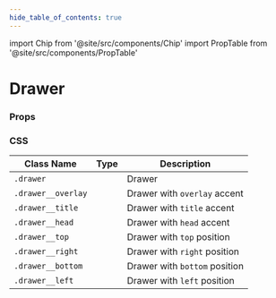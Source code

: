 ```yaml
---
hide_table_of_contents: true
---
```


import Chip from '@site/src/components/Chip'
import PropTable from '@site/src/components/PropTable'

# Drawer

### Props

<PropTable displayName="Drawer"/>

### CSS

| Class Name         | Type                   | Description                   |
| ------------------ | ---------------------- | ----------------------------- |
| `.drawer`          | <Chip />               | Drawer                        |
| `.drawer__overlay` | <Chip />               | Drawer with `overlay` accent  |
| `.drawer__title`   | <Chip />               | Drawer with `title` accent    |
| `.drawer__head`    | <Chip />               | Drawer with `head` accent     |
| `.drawer__top`     | <Chip type='variant'/> | Drawer with `top` position    |
| `.drawer__right`   | <Chip type='variant'/> | Drawer with `right` position  |
| `.drawer__bottom`  | <Chip type='variant'/> | Drawer with `bottom` position |
| `.drawer__left`    | <Chip type='variant'/> | Drawer with `left` position   |
